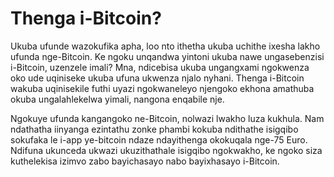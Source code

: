# Thenga i-Bitcoin?
Ukuba ufunde wazokufika apha, loo nto ithetha ukuba uchithe ixesha lakho ufunda nge-Bitcoin. Ke ngoku unqandwa yintoni ukuba nawe ungasebenzisi i-Bitcoin, uzenzele imali? Mna, ndicebisa ukuba ungangxami ngokwenza oko ude uqiniseke ukuba ufuna ukwenza njalo nyhani. Thenga i-Bitcoin wakuba uqinisekile futhi uyazi ngokwaneleyo njengoko ekhona amathuba okuba ungalahlekelwa yimali, nangona enqabile nje.

Ngokuye ufunda kangangoko ne-Bitcoin, nolwazi lwakho luza kukhula. Nam ndathatha iinyanga ezintathu zonke phambi kokuba ndithathe isigqibo sokufaka le i-app ye-bitcoin ndaze ndayithenga okokuqala nge-75 Euro. Ndifuna ukunceda ukwazi ukuzithathale isigqibo ngokwakho, ke ngoko siza kuthelekisa izimvo zabo bayichasayo nabo bayixhasayo i-Bitcoin.

